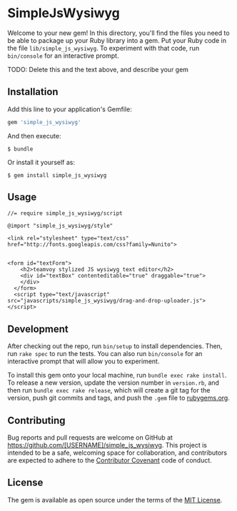 # SimpleJsWysiwyg

Welcome to your new gem! In this directory, you'll find the files you need to be able to package up your Ruby library into a gem. Put your Ruby code in the file `lib/simple_js_wysiwyg`. To experiment with that code, run `bin/console` for an interactive prompt.

TODO: Delete this and the text above, and describe your gem

## Installation

Add this line to your application's Gemfile:

```ruby
gem 'simple_js_wysiwyg'
```

And then execute:

    $ bundle

Or install it yourself as:

    $ gem install simple_js_wysiwyg

## Usage

    //= require simple_js_wysiwyg/script

    @import "simple_js_wysiwyg/style"

    <link rel="stylesheet" type="text/css" href="http://fonts.googleapis.com/css?family=Nunito">


    <form id="textForm">
        <h2>teamvoy stylized JS wysiwyg text editor</h2>
        <div id="textBox" contenteditable="true" draggable="true">
        </div>
      </form>
      <script type="text/javascript" src="javascripts/simple_js_wysiwyg/drag-and-drop-uploader.js"></script>


## Development

After checking out the repo, run `bin/setup` to install dependencies. Then, run `rake spec` to run the tests. You can also run `bin/console` for an interactive prompt that will allow you to experiment.

To install this gem onto your local machine, run `bundle exec rake install`. To release a new version, update the version number in `version.rb`, and then run `bundle exec rake release`, which will create a git tag for the version, push git commits and tags, and push the `.gem` file to [rubygems.org](https://rubygems.org).

## Contributing

Bug reports and pull requests are welcome on GitHub at https://github.com/[USERNAME]/simple_js_wysiwyg. This project is intended to be a safe, welcoming space for collaboration, and contributors are expected to adhere to the [Contributor Covenant](http://contributor-covenant.org) code of conduct.


## License

The gem is available as open source under the terms of the [MIT License](http://opensource.org/licenses/MIT).
